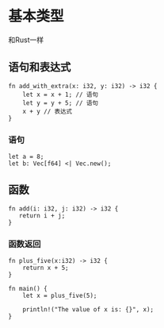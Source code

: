 # 基本类型

和Rust一样

## 语句和表达式

```
fn add_with_extra(x: i32, y: i32) -> i32 {
    let x = x + 1; // 语句
    let y = y + 5; // 语句
    x + y // 表达式
}
```

### 语句

```
let a = 8;
let b: Vec[f64] <| Vec.new();
```

## 函数

```
fn add(i: i32, j: i32) -> i32 {
   return i + j;
}
```

### 函数返回

```
fn plus_five(x:i32) -> i32 {
    return x + 5;
}

fn main() {
    let x = plus_five(5);

    println!("The value of x is: {}", x);
}
```